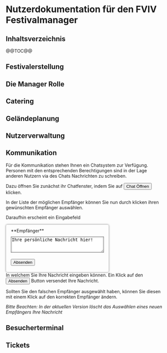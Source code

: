 # Nutzerdokumentation für den FVIV Festivalmanager

## Inhaltsverzeichnis

@@TOC@@

## Festivalerstellung
## Die Manager Rolle
## Catering
## Geländeplanung
## Nutzerverwaltung
## Kommunikation
Für die Kommunikation stehen Ihnen ein Chatsystem zur Verfügung. Personen mit den entsprechenden Berechtigungen sind in der Lage anderen Nutzern via des Chats Nachrichten zu schreiben.

Dazu öffnen Sie zunächst ihr Chatfenster, indem Sie auf <button>Chat Öffnen</button> klicken.

In der Liste der möglichen Empfänger können Sie nun durch klicken ihren gewünschten Empfänger auswählen.

Daraufhin erscheint ein Eingabefeld
<div style="border:1px solid #CCCCCC;border-radius:5px;box-shadow:0 0 5px #999999;padding:10px 15px;float:left;"><div>**Empfänger**</div><textarea style="box-shadow:0 0 5px #999999 inset;margin:10px 0" rows=3 cols=34>Ihre persönliche Nachricht hier!</textarea><button style="display:block;margin:10px 0;">Absenden</button>
</div>
<div style="clear:both;"></div>
In welchem Sie Ihre Nachricht eingeben können. Ein Klick auf den <button>Absenden</button> Button versendet Ihre Nachricht.

Sollten Sie den falschen Empfänger ausgewählt haben, können Sie diesen mit einem Klick auf den korrekten Empfänger ändern.

*Bitte Beachten: In der aktuellen Version löscht das Auswählen eines neuen Empfängers Ihre Nachricht*

## Besucherterminal
## Tickets
